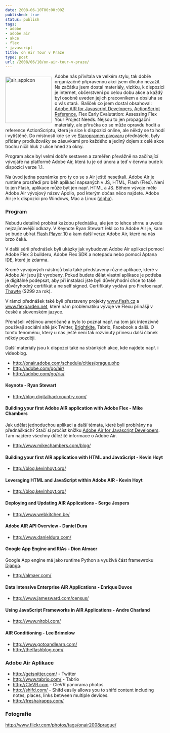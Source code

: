 ```yaml
---
date: 2008-06-10T00:00:00Z
published: true
status: publish
tags:
- adobe
- adobe air
- akce
- flex
- javascript
title: on Air Tour v Praze
type: post
url: /2008/06/10/on-air-tour-v-praze/
---
```


<p><a href="http://blog.prskavec.net/wp-content/uploads/2008/06/air-appicon.jpg"><img style="border-right: 0px; border-top: 0px; margin: 10px 10px 10px 0px; border-left: 0px; border-bottom: 0px" height="146" alt="air_appicon" src="http://blog.prskavec.net/wp-content/uploads/2008/06/air-appicon-thumb.jpg" width="146" align="left" border="0"/></a> Adobe nás přivítala ve velkém stylu, tak dobře organizačně připravenou akci jsem dlouho nezažil. Na začátku jsem dostal materiály, vizitku, k dispozici je internet, občerstvení po celou dobu akce a každý byl osobně uveden jejich pracovníkem a obsluha se o vás stará.&nbsp; Balíček co jsem dostal obsahoval: <a href="http://www.tostring.org/books/adobe-air-for-javascript-developers-pocketguide/1.0/en/">Adobe AIR for Javascript Developers</a>, <a href="http://www.adobe.com/support/flash/action_scripts/actionscript_dictionary/">ActionScript Reference</a>, Flex Early Evalutation: Assessing Flex Your Project Needs. Nejsou to jen propagační materiály, ale příručka co se může opravdu hodit a reference ActionScriptu, která je sice k dispozici online, ale někdy se to hodí i vytištěné. Do místnosti kde se ve <a href="http://navstevnicke-centrum.pivovarystaropramen.cz/">Staropramen pivovaru</a> přednášelo, byly přidány prodlužováky se zásuvkami pro každého a jediný dojem z celé akce trochu ničil hluk z ulice hned za okny.</p> <p>Program akce byl velmi dobře sestaven a zaměřen převážně na začínající vývojáře na platformě Adobe Air, která tu je od února a teď v červnu bude k dispozici verze 1.1. </p> <p>Na úvod jedna poznámka pro ty co se s Air ještě nesetkali. Adobe Air je runtime prostředí pro běh aplikací napsaných v JS, HTML, Flash (Flex). Není to jen Flash, aplikace může být jen např. HTML a JS. Během vývoje mělo Adobe Air vývojový název Apollo, pod kterým občas něco najdete. Adobe Air je k dispozici pro Windows, Mac a Linux (<a href="http://labs.adobe.com/technologies/air/">alpha</a>).</p> <h3>Program</h3> <p>Nebudu detailně probírat každou přednášku, ale jen to lehce shrnu a uvedu nejzajímavější odkazy. V Keynote Ryan Stewart řekl co to Adobe Air je, kam se bude ubírat <a href="http://labs.adobe.com/technologies/flashplayer10/">Flash Player 10</a> a kam další verze Adobe Air, které na nás brzo čeká.</p> <p>V další sérii přednášek byli ukázky jak vybudovat Adobe Air aplikaci pomocí Adobe Flex 3 builderu, Adobe Flex SDK a notepadu nebo pomocí Aptana IDE, které je zdarma. </p> <p>Kromě vývojových nástrojů byla také představeny různé aplikace, které v Adobe Air jsou již vyrobeny. Pokud budete dělat vlastní aplikace je potřeba je digitálně podepsat, aby při instalaci jste byli důvěryhodní chce to také důvěryhodný certifikát a ne self signed. Certifikáty vydává pro Firefox např. <a href="http://www.thawte.com/">Thawte</a> ($299 za rok). </p> <p>V rámci přednášek také byli přestaveny projekty <a href="http://www.flash.cz">www.flash.cz</a> a <a href="http://www.flexgarden.net">www.flexgarden.net</a>, které nám problematiku vývoje ve Flexu přinášjí v české a slovenském jazyce.</p> <p>Přenášeli většinou američané a bylo to poznat např. na tom jak intenzivně používají sociální sítě jak Twitter, <a href="http://brightkite.com/">Brightkite</a>, Tabrio, Facebook a další. O tomto fenoménu, který u nás ještě není tak rozvinutý přinesu další článek někdy později.</p> <p>Další materiály jsou k dispozci také na stránkých akce, kde najdete např. i videoblog.</p> <p></p> <ul> <li><a href="http://onair.adobe.com/schedule/cities/prague.php">http://onair.adobe.com/schedule/cities/prague.php</a>  </li><li><a href="http://adobe.com/go/air/">http://adobe.com/go/air/</a>  </li><li><a href="http://adobe.com/go/ria/">http://adobe.com/go/ria/</a></li></ul> <h4>Keynote - Ryan Stewart</h4> <ul> <li><a title="http://blog.digitalbackcountry.com/" href="http://blog.digitalbackcountry.com/">http://blog.digitalbackcountry.com/</a></li></ul> <h4>Building your first Adobe AIR application with Adobe Flex - Mike Chambers</h4> <p>Jak udělat jednoduchou aplikaci a další témata, které byli probírány na přednáškách? Stačí si pročíst knížku <a href="http://www.tostring.org/books/adobe-air-for-javascript-developers-pocketguide/1.0/en/">Adobe Air for Javascript Developers</a>. Tam najdere všechny důležité informace o Adobe Air.</p> <ul> <li><a title="http://www.mikechambers.com/blog/" href="http://www.mikechambers.com/blog/">http://www.mikechambers.com/blog/</a></li></ul> <h4>Building your first AIR application with HTML and JavaScript - Kevin Hoyt</h4> <ul> <li><a title="http://blog.kevinhoyt.org/" href="http://blog.kevinhoyt.org/">http://blog.kevinhoyt.org/</a></li></ul> <h4>Leveraging HTML and JavaScript within Adobe AIR - Kevin Hoyt</h4> <ul> <li><a title="http://blog.kevinhoyt.org/" href="http://blog.kevinhoyt.org/">http://blog.kevinhoyt.org/</a></li></ul> <h4>Deploying and Updating AIR Applications - Serge Jespers</h4> <ul> <li><a title="http://www.webkitchen.be/" href="http://www.webkitchen.be/">http://www.webkitchen.be/</a></li></ul> <h4>Adobe AIR API Overview - Daniel Dura</h4> <ul> <li><a title="http://www.danieldura.com/" href="http://www.danieldura.com/">http://www.danieldura.com/</a></li></ul> <h4>Google App Engine and RIAs - Dion Almaer</h4> <p>Google App engine má jako runtime Python a využívá část framewroku <a href="http://www.djangoproject.com/">Django</a>.</p> <ul> <li><a title="http://almaer.com/" href="http://almaer.com/">http://almaer.com/</a></li></ul> <h4>Data Intensive Enterprise AIR Applications - Enrique Duvos</h4> <ul> <li><a title="http://www.jamesward.com/census/" href="http://www.jamesward.com/census/">http://www.jamesward.com/census/</a></li></ul> <h4>Using JavaScript Frameworks in AIR Applications - Andre Charland</h4> <ul> <li><a title="http://www.nitobi.com/" href="http://www.nitobi.com/">http://www.nitobi.com/</a></li></ul> <h4>AIR Conditioning - Lee Brimelow</h4> <ul> <li><a title="http://www.gotoandlearn.com/" href="http://www.gotoandlearn.com/">http://www.gotoandlearn.com/</a>  </li><li><a title="http://theflashblog.com/" href="http://theflashblog.com/">http://theflashblog.com/</a></li></ul> <h3>Adobe Air Aplikace</h3> <ul> <li><a title="http://getsnitter.com/" href="http://getsnitter.com/">http://getsnitter.com/</a> - Twitter  </li><li><a title="http://www.tabrio.com/" href="http://www.tabrio.com/">http://www.tabrio.com/</a> - Tabrio  </li><li><a href="http://CleVR.com">http://CleVR.com</a> - CleVR panorama photos </li><li><a title="http://shifd.com/" href="http://shifd.com/">http://shifd.com/</a> - Shifd easily allows you to shifd content including notes, places, links between multiple devices. </li><li><a title="http://freshairapps.com/" href="http://freshairapps.com/">http://freshairapps.com/</a></li></ul> <h3>Fotografie</h3> <p><a title="http://www.flickr.com/photos/tags/onair2008prague/" href="http://www.flickr.com/photos/tags/onair2008prague/">http://www.flickr.com/photos/tags/onair2008prague/</a></p>
